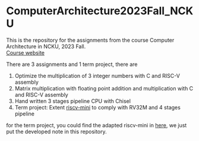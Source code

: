 # ComputerArchitecture2023Fall_NCKU
This is the repository for the assignments from the course Computer Architecture in NCKU, 2023 Fall.   
[Course website](https://wiki.csie.ncku.edu.tw/arch/schedule)

There are 3 assignments and 1 term project, there are
1. Optimize the multiplication of 3 integer numbers with C and RISC-V assembly
2. Matrix multiplication with floating point addition and multiplication with C and RISC-V assembly
3. Hand written 3 stages pipeline CPU with Chisel
4. Term project: Extent [riscv-mini](https://github.com/ucb-bar/riscv-mini) to comply with RV32M and 4 stages pipeline

for the term project, you could find the adapted riscv-mini in [here](https://github.com/Kuanch/riscv-mini), we just put the developed note in this repository.
